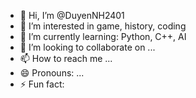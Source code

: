- 👋 Hi, I’m @DuyenNH2401
- 👀 I’m interested in game, history, coding
- 🌱 I’m currently learning: Python, C++, AI
- 💞️ I’m looking to collaborate on ...
- 📫 How to reach me ...
- 😄 Pronouns: ...
- ⚡ Fun fact: 

<!---
DuyenNH2401/DuyenNH2401 is a ✨ special ✨ repository because its `README.md` (this file) appears on your GitHub profile.
You can click the Preview link to take a look at your changes.
--->
